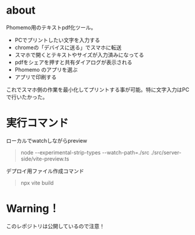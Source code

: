 # about
Phomemo用のテキストpdf化ツール。

- PCでプリントしたい文字を入力する
- chromeの「デバイスに送る」でスマホに転送
- スマホで開くとテキストやサイズが入力済みになってる
- pdfをシェアを押すと共有ダイアログが表示される
- Phomemo のアプリを選ぶ
- アプリで印刷する

これでスマホ側の作業を最小化してプリントする事が可能。特に文字入力はPCで行いたかった。

# 実行コマンド
ローカルでwatchしながらpreview
> node --experimental-strip-types --watch-path=./src ./src/server-side/vite-preview.ts

デプロイ用ファイル作成コマンド
> npx vite build

# Warning！
このレポジトリは公開しているので注意！
